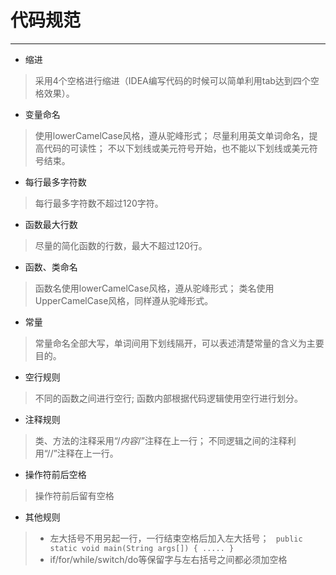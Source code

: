 ﻿# 代码规范

---

- 缩进
> 采用4个空格进行缩进（IDEA编写代码的时候可以简单利用tab达到四个空格效果）。

- 变量命名
> 使用lowerCamelCase风格，遵从驼峰形式；
> 尽量利用英文单词命名，提高代码的可读性；
> 不以下划线或美元符号开始，也不能以下划线或美元符号结束。

- 每行最多字符数
> 每行最多字符数不超过120字符。

- 函数最大行数
> 尽量的简化函数的行数，最大不超过120行。

- 函数、类命名
> 函数名使用lowerCamelCase风格，遵从驼峰形式；
> 类名使用UpperCamelCase风格，同样遵从驼峰形式。

- 常量
> 常量命名全部大写，单词间用下划线隔开，可以表述清楚常量的含义为主要目的。

- 空行规则
> 不同的函数之间进行空行;
> 函数内部根据代码逻辑使用空行进行划分。

- 注释规则
> 类、方法的注释采用“/*内容*/”注释在上一行；
> 不同逻辑之间的注释利用“//”注释在上一行。

- 操作符前后空格
> 操作符前后留有空格

- 其他规则
> - 左大括号不用另起一行，一行结束空格后加入左大括号；
` public static void main(String args[]) {
    .....
}`
> - if/for/while/switch/do等保留字与左右括号之间都必须加空格





